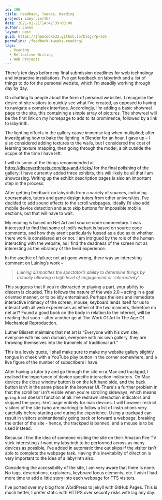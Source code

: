 ```yaml
---
id: 306
title: Feedback, Tweaks, Reading
project: Labyr.in/th/
date: 2021-01-21T14:42:39+00:00
author: James
layout: post
guid: https://jhancock532.github.io/blog/?p=306
permalink: /feedback-tweaks-reading/
tags:
  - Reading
  - Reflective Writing
  - Web Projects
---
```

There&#8217;s ten days before my final submission deadlines for web technology and interactive installations. I&#8217;ve got feedback on labyrinth and a list of things to do for the personal website, which I&#8217;m steadily working through day by day.

On chatting to people about the form of personal websites, I recognise the desire of site visitors to quickly see what I&#8217;ve created, as opposed to having to navigate a complex interface. Accordingly, I&#8217;m adding a basic showreel page to the site, this containing a simple array of pictures. The showreel will be the first link on my homepage to add to its prominence, followed by a link to labyrinth.

The lighting effects in the gallery cause immense lag when multiplied; after investigating how to bake the lighting in Blender for an hour, I gave up &#8211; I also considered adding textures to the walls, but I considered the cost of learning texture mapping, then going through the model, a bit outside the scope of the time I have left.

I will do some of the things recommended at <https://discoverthreejs.com/tips-and-tricks/> for the final polishing of the gallery; I have currently added three exhibits, this will likely be all that I am showcasing. Writing up the exhibit description pages is also an important step in the process.

After getting feedback on labyrinth from a variety of sources, including coursemates, tutors and game design tutors from other universities, I&#8217;ve decided to add sound effects to the scroll webpages. Ideally I&#8217;d also add mobile device detection and auto skip buttons for impossible mobile sections, but that will have to wait.

My reading is based on Net Art and source code commentary. I was interested to find that some of jodi&#8217;s webart is based on source code comments, and how they aren&#8217;t particularly fussed as a duo as to whether there work is considered art or not. I am intrigued by the role of the human interacting with the website, as I find the deadness of the screen not as interesting as the vibrancy of the lived experience.

In the asethic of failure; net art gone wrong, there was an interesting comment on Luining&#8217;s work &#8211;

<blockquote class="wp-block-quote">
  <p>
    <em>Luining dismantles the spectator&#8217;s ability to determine things by actually allowing a high level of engagement or &#8216;interactivity&#8217;.</em>
  </p>
</blockquote>

This suggests that if you&#8217;re distracted or playing a part, your ability to discern is clouded. This follows the nature of the web 2.0 &#8211; acting in a goal oriented manner, or to be idly entertained. Perhaps the lens and immediate interactive intimacy of the screen, mouse, keyboard lends itself for us to interact with all web experiences as either of the two manners, therefore no net art? Found a good book on the body in relation to the internet, will be reading that soon &#8211; after another go at The Work Of Art In The Age Of Mechanical Reproduction.

Luther Blissett maintains that net art is &#8220;Everyone with his own site, everyone with his own domain, everyone with his own gallery, they are throwing themselves into the trammels of traditional art.&#8221;

This is a lovely quote, I shall make sure to make my website gallery slightly tongue in cheek with a YouTube play button in the corner somewhere, and a live figure of the number of subscribers I have.

After having a tutor try and go through the site on a Mac and trackpad, I realised the importance of device specific interaction indicators. On Mac devices the close window button is on the left hand side, and the back button isn't in the same place in the browser UI. There's a further problem in that the scroll bar isn't visible when you're scrolling sideways, which means `going.html` doesn't function at all. I've redrawn interaction indicators and skipped the `going.html` page entirely for mac devices. I will however restrict visitors of the site (who are marking) to follow a list of instructions very carefully before starting and during the experience. Using a trackpad can result in visitors unintentionally going back or forward a webpage, breaking the order of the site - hence, the trackpad is banned, and a mouse is to be used instead.

Because I find the idea of someone visiting the site on their Amazon Fire TV stick interesting / I want my labyrinth to be performed across as many devices as possible, I've added in automatic time out skips if the visitor isn't able to complete the webpage task. Having this inevitablity of direction is very important to the idea of a labyrinth also.

Considering the accessibility of the site, I am very aware that there is none. No tags, descriptions, explainers, keyboard focus elements, etc. I wish I had more time to add a little story into each webpage for TTS visitors.

I've ported over my blog from WordPress to jekyll with GitHub Pages. This is much better, I prefer static with HTTPS over security risks with lag any day.

